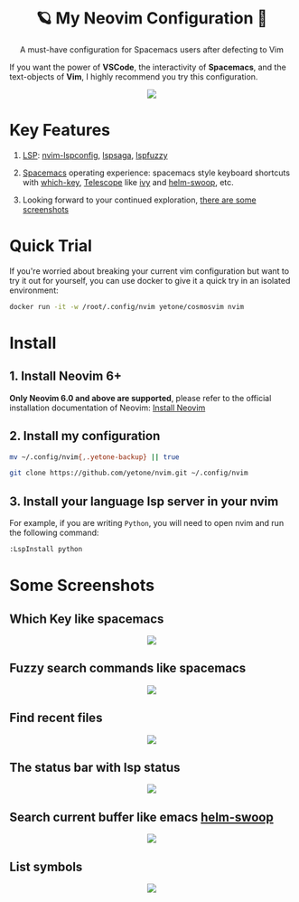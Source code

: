 <h1 align="center">🪐 My Neovim Configuration 🚀</h1>

<p align="center">A must-have configuration for Spacemacs users after defecting to Vim</p>

If you want the power of **VSCode**, the interactivity of **Spacemacs**, and the text-objects of **Vim**, I highly recommend you try this configuration.

<p align="center">
    <img src="https://rawcdn.githack.com/yetone/figure_bed/master/nvim_screenshots/dashboard2.png" >
</p>

# Key Features

1. [LSP](https://microsoft.github.io/language-server-protocol/): [nvim-lspconfig](https://github.com/neovim/nvim-lspconfig), [lspsaga](https://github.com/glepnir/lspsaga.nvim), [lspfuzzy](https://github.com/ojroques/nvim-lspfuzzy)

2. [Spacemacs](https://www.spacemacs.org/) operating experience: spacemacs style keyboard shortcuts with [which-key](https://github.com/folke/which-key.nvim), [Telescope](https://github.com/nvim-telescope/telescope.nvim) like [ivy](https://github.com/abo-abo/swiper) and [helm-swoop](https://github.com/emacsorphanage/helm-swoop), etc.

3. Looking forward to your continued exploration, [there are some screenshots](#some-screenshots)

# Quick Trial

If you're worried about breaking your current vim configuration but want to try it out for yourself, you can use docker to give it a quick try in an isolated environment:

```bash
docker run -it -w /root/.config/nvim yetone/cosmosvim nvim
```

# Install

## 1. Install Neovim 6+

**Only Neovim 6.0 and above are supported**, please refer to the official installation documentation of Neovim: [Install Neovim](https://github.com/neovim/neovim/wiki/Installing-Neovim)

## 2. Install my configuration

```bash
mv ~/.config/nvim{,.yetone-backup} || true

git clone https://github.com/yetone/nvim.git ~/.config/nvim
```

## 3. Install your language lsp server in your nvim

For example, if you are writing `Python`, you will need to open nvim and run the following command:

```bash
:LspInstall python
```

# Some Screenshots

## Which Key like spacemacs

<p align="center">
  <img src="https://rawcdn.githack.com/yetone/figure_bed/master/nvim_screenshots/which_key.gif" >
</p>

## Fuzzy search commands like spacemacs

<p align="center">
  <img src="https://rawcdn.githack.com/yetone/figure_bed/master/nvim_screenshots/fuzzy_search_commands2.gif" >
</p>

## Find recent files

<p align="center">
  <img src="https://rawcdn.githack.com/yetone/figure_bed/master/nvim_screenshots/recent_files.png" >
</p>

## The status bar with lsp status

<p align="center">
  <img src="https://rawcdn.githack.com/yetone/figure_bed/master/nvim_screenshots/status_bar.png" >
</p>

## Search current buffer like emacs [helm-swoop](https://github.com/emacsorphanage/helm-swoop)

<p align="center">
  <img src="https://rawcdn.githack.com/yetone/figure_bed/master/nvim_screenshots/swoop.png" >
</p>

## List symbols

<p align="center">
  <img src="https://rawcdn.githack.com/yetone/figure_bed/master/nvim_screenshots/list_symbols.png" >
</p>
